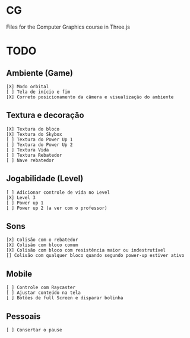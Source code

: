 # CG

Files for the Computer Graphics course in Three.js

# TODO

## Ambiente (Game)

    [X] Modo orbital
    [ ] Tela de início e fim
    [X] Correto posicionamento da câmera e visualização do ambiente

## Textura e decoração

    [X] Textura do bloco
    [X] Textura do Skybox
    [ ] Textura do Power Up 1
    [ ] Textura do Power Up 2
    [ ] Textura Vida
    [ ] Textura Rebatedor
    [ ] Nave rebatedor

## Jogabilidade (Level)

    [ ] Adicionar controle de vida no Level
    [X] Level 3
    [ ] Power up 1
    [ ] Power up 2 (a ver com o professor)

## Sons

    [X] Colisão com o rebatedor
    [X] Colisão com bloco comum
    [X] Colisão com bloco com resistência maior ou indestrutível
    [] Colisão com qualquer bloco quando segundo power-up estiver ativo

## Mobile

    [ ] Controle com Raycaster
    [ ] Ajustar conteúdo na tela
    [ ] Botões de full Screen e disparar bolinha

## Pessoais

    [ ] Consertar o pause
